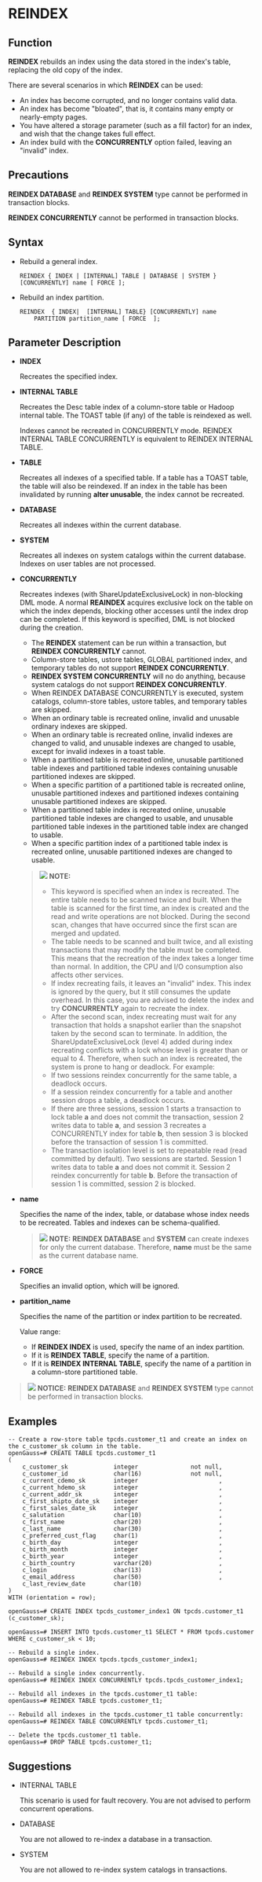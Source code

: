 # REINDEX<a name="EN-US_TOPIC_0289899863"></a>

## Function<a name="en-us_topic_0283137442_en-us_topic_0237122174_en-us_topic_0059777511_sf1cc0970ae31445a9e063cf504569e6e"></a>

**REINDEX**  rebuilds an index using the data stored in the index's table, replacing the old copy of the index.

There are several scenarios in which  **REINDEX**  can be used:

-   An index has become corrupted, and no longer contains valid data.
-   An index has become "bloated", that is, it contains many empty or nearly-empty pages.
-   You have altered a storage parameter \(such as a fill factor\) for an index, and wish that the change takes full effect.
-   An index build with the  **CONCURRENTLY**  option failed, leaving an "invalid" index.

## Precautions<a name="en-us_topic_0283137442_en-us_topic_0237122174_en-us_topic_0059777511_s871de483556241f0a3180925ed04ded3"></a>

**REINDEX DATABASE**  and  **REINDEX SYSTEM**  type cannot be performed in transaction blocks.

**REINDEX CONCURRENTLY** cannot be performed in transaction blocks.

## Syntax<a name="en-us_topic_0283137442_en-us_topic_0237122174_en-us_topic_0059777511_s2ba0db3344cd44189859fbd0cefdd97f"></a>

-   Rebuild a general index.

    ```
    REINDEX { INDEX | [INTERNAL] TABLE | DATABASE | SYSTEM } [CONCURRENTLY] name [ FORCE ];
    ```


-   Rebuild an index partition.

    ```
    REINDEX  { INDEX|  [INTERNAL] TABLE} [CONCURRENTLY] name
        PARTITION partition_name [ FORCE  ];
    ```


## Parameter Description<a name="en-us_topic_0283137442_en-us_topic_0237122174_en-us_topic_0059777511_s68dcdc2270944092a61b8e6fb6f09a48"></a>

-   **INDEX**

    Recreates the specified index.

-   **INTERNAL TABLE**

    Recreates the Desc table index of a column-store table or Hadoop internal table. The TOAST table \(if any\) of the table is reindexed as well.
    
    Indexes cannot be recreated in CONCURRENTLY mode. REINDEX INTERNAL TABLE CONCURRENTLY is equivalent to REINDEX INTERNAL TABLE.

-   **TABLE**

    Recreates all indexes of a specified table. If a table has a TOAST table, the table will also be reindexed. If an index in the table has been invalidated by running  **alter unusable**, the index cannot be recreated.

-   **DATABASE**

    Recreates all indexes within the current database.

-   **SYSTEM**

    Recreates all indexes on system catalogs within the current database. Indexes on user tables are not processed.

-   **CONCURRENTLY**

    Recreates indexes \(with ShareUpdateExclusiveLock\) in non-blocking DML mode. A normal  **REAINDEX**  acquires exclusive lock on the table on which the index depends, blocking other accesses until the index drop can be completed. If this keyword is specified, DML is not blocked during the creation.

    -   The  **REINDEX**  statement can be run within a transaction, but  **REINDEX CONCURRENTLY**  cannot.
    -   Column-store tables, ustore tables, GLOBAL partitioned index, and temporary tables do not support  **REINDEX CONCURRENTLY**.
    -   **REINDEX SYSTEM CONCURRENTLY** will no do anything, because system catalogs do not support **REINDEX CONCURRENTLY**. 
    -   When REINDEX DATABASE CONCURRENTLY is executed, system catalogs, column-store tables, ustore tables, and temporary tables are skipped.
    -   When an ordinary table is recreated online, invalid and unusable ordinary indexes are skipped.
    -   When an ordinary table is recreated online, invalid indexes are changed to valid, and unusable indexes are changed to usable, except for invalid indexes in a toast table.
    -   When a partitioned table is recreated online, unusable partitioned table indexes and partitioned table indexes containing unusable partitioned indexes are skipped.
    -   When a specific partition of a partitioned table is recreated online, unusable partitioned indexes and partitioned indexes containing unusable partitioned indexes are skipped.
    -   When a partitioned table index is recreated online, unusable partitioned table indexes are changed to usable, and unusable partitioned table indexes in the partitioned table index are changed to usable.
    -   When a specific partition index of a partitioned table index is recreated online, unusable partitioned indexes are changed to usable.

    >![](public_sys-resources/icon-note.gif) **NOTE:** 
    >-   This keyword is specified when an index is recreated. The entire table needs to be scanned twice and built. When the table is scanned for the first time, an index is created and the read and write operations are not blocked. During the second scan, changes that have occurred since the first scan are merged and updated.
    >-   The table needs to be scanned and built twice, and all existing transactions that may modify the table must be completed. This means that the recreation of the index takes a longer time than normal. In addition, the CPU and I/O consumption also affects other services.
    >-   If index recreating fails, it leaves an "invalid" index. This index is ignored by the query, but it still consumes the update overhead. In this case, you are advised to delete the index and try **CONCURRENTLY** again to recreate the index.
    >-   After the second scan, index recreating must wait for any transaction that holds a snapshot earlier than the snapshot taken by the second scan to terminate. In addition, the ShareUpdateExclusiveLock (level 4) added during index recreating conflicts with a lock whose level is greater than or equal to 4. Therefore, when such an index is recreated, the system is prone to hang or deadlock. For example:
    >    -   If two sessions reindex concurrently for the same table, a deadlock occurs.
    >    -   If a session reindex concurrently for a table and another session drops a table, a deadlock occurs.
    >    -   If there are three sessions, session 1 starts a transaction to lock table **a** and does not commit the transaction, session 2 writes data to table **a**, and session 3 recreates a CONCURRENTLY index for table **b**, then session 3 is blocked before the transaction of session 1 is committed.
    >    -   The transaction isolation level is set to repeatable read \(read committed by default\). Two sessions are started. Session 1 writes data to table  **a**  and does not commit it. Session 2 reindex concurrently for table  **b**. Before the transaction of session 1 is committed, session 2 is blocked.

-   **name**

    Specifies the name of the index, table, or database whose index needs to be recreated. Tables and indexes can be schema-qualified.

    >![](public_sys-resources/icon-note.gif) **NOTE:** 
    >**REINDEX DATABASE**  and  **SYSTEM**  can create indexes for only the current database. Therefore,  **name**  must be the same as the current database name.

-   **FORCE**

    Specifies an invalid option, which will be ignored.

-   **partition\_name**

    Specifies the name of the partition or index partition to be recreated.

    Value range:

    -   If  **REINDEX INDEX**  is used, specify the name of an index partition.
    -   If it is  **REINDEX TABLE**, specify the name of a partition.
    -   If it is  **REINDEX INTERNAL TABLE**, specify the name of a partition in a column-store partitioned table.


>![](public_sys-resources/icon-notice.gif) **NOTICE:** 
>**REINDEX DATABASE**  and  **REINDEX SYSTEM**  type cannot be performed in transaction blocks.

## Examples<a name="en-us_topic_0283137442_en-us_topic_0237122174_en-us_topic_0059777511_saeb969f6c052407e98c22893941c9440"></a>

```
-- Create a row-store table tpcds.customer_t1 and create an index on the c_customer_sk column in the table.
openGauss=# CREATE TABLE tpcds.customer_t1
(
    c_customer_sk             integer               not null,
    c_customer_id             char(16)              not null,
    c_current_cdemo_sk        integer                       ,
    c_current_hdemo_sk        integer                       ,
    c_current_addr_sk         integer                       ,
    c_first_shipto_date_sk    integer                       ,
    c_first_sales_date_sk     integer                       ,
    c_salutation              char(10)                      ,
    c_first_name              char(20)                      ,
    c_last_name               char(30)                      ,
    c_preferred_cust_flag     char(1)                       ,
    c_birth_day               integer                       ,
    c_birth_month             integer                       ,
    c_birth_year              integer                       ,
    c_birth_country           varchar(20)                   ,
    c_login                   char(13)                      ,
    c_email_address           char(50)                      ,
    c_last_review_date        char(10)
)
WITH (orientation = row);

openGauss=# CREATE INDEX tpcds_customer_index1 ON tpcds.customer_t1 (c_customer_sk);

openGauss=# INSERT INTO tpcds.customer_t1 SELECT * FROM tpcds.customer WHERE c_customer_sk < 10;

-- Rebuild a single index.
openGauss=# REINDEX INDEX tpcds.tpcds_customer_index1;

-- Rebuild a single index concurrently.
openGauss=# REINDEX INDEX CONCURRENTLY tpcds.tpcds_customer_index1;

-- Rebuild all indexes in the tpcds.customer_t1 table:
openGauss=# REINDEX TABLE tpcds.customer_t1;

-- Rebuild all indexes in the tpcds.customer_t1 table concurrently:
openGauss=# REINDEX TABLE CONCURRENTLY tpcds.customer_t1;

-- Delete the tpcds.customer_t1 table.
openGauss=# DROP TABLE tpcds.customer_t1;
```

## Suggestions<a name="en-us_topic_0283137442_en-us_topic_0237122174_en-us_topic_0059777511_section21815038152246"></a>

-   INTERNAL TABLE

    This scenario is used for fault recovery. You are not advised to perform concurrent operations.

-   DATABASE

    You are not allowed to re-index a database in a transaction.

-   SYSTEM

    You are not allowed to re-index system catalogs in transactions.
